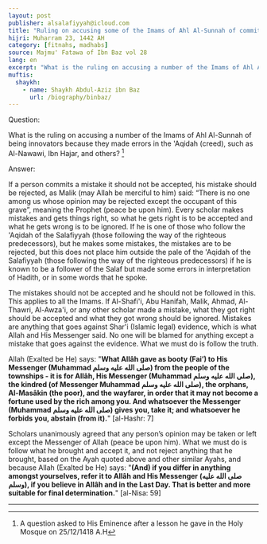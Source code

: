 ```yaml
---
layout: post
publisher: alsalafiyyah@icloud.com
title: "Ruling on accusing some of the Imams of Ahl Al-Sunnah of committing Bid'ah (innovation in Islam)"
hijri: Muharram 23, 1442 AH
category: [fitnahs, madhabs]
source: Majmu' Fatawa of Ibn Baz vol 28
lang: en
excerpt: "What is the ruling on accusing a number of the Imams of Ahl Al-Sunnah of being innovators because they made errors"
muftis:
  shaykh: 
    - name: Shaykh Abdul-Aziz ibn Baz
      url: /biography/binbaz/
---
```


Question:

What is the ruling on accusing a number of the Imams of Ahl Al-Sunnah of being innovators because they made errors in the 'Aqidah (creed), such as Al-Nawawi, Ibn Hajar, and others? [^1]

Answer:

If a person commits a mistake it should not be accepted, his mistake should be rejected, as Malik (may Allah be merciful to him) said: “There is no one among us whose opinion may be rejected except the occupant of this grave”, meaning the Prophet (peace be upon him). Every scholar makes mistakes and gets things right, so what he gets right is to be accepted and what he gets wrong is to be ignored. If he is one of those who follow the 'Aqidah of the Salafiyyah (those following the way of the righteous predecessors), but he makes some mistakes, the mistakes are to be rejected, but this does not place him outside the pale of the 'Aqidah of the Salafiyyah (those following the way of the righteous predecessors) if he is known to be a follower of the Salaf but made some errors in interpretation of Hadith, or in some words that he spoke.

The mistakes should not be accepted and he should not be followed in this. This applies to all the Imams. If Al-Shafi'i, Abu Hanifah, Malik, Ahmad, Al-Thawri, Al-Awza'i, or any other scholar made a mistake, what they got right should be accepted and what they got wrong should be ignored. Mistakes are anything that goes against Shar'i (Islamic legal) evidence, which is what Allah and His Messenger said. No one will be blamed for anything except a mistake that goes against the evidence. What we must do is follow the truth. 

Allah (Exalted be He) says: "**What Allâh gave as booty (Fai’) to His Messenger (Muhammad صلى الله عليه وسلم) from the people of the townships - it is for Allâh, His Messenger (Muhammad صلى الله عليه وسلم), the kindred (of Messenger Muhammad صلى الله عليه وسلم), the orphans, Al-Masâkin (the poor), and the wayfarer, in order that it may not become a fortune used by the rich among you. And whatsoever the Messenger (Muhammad صلى الله عليه وسلم) gives you, take it; and whatsoever he forbids you, abstain (from it).**" [al-Hashr: 7]

Scholars unanimously agreed that any person’s opinion may be taken or left except the Messenger of Allah (peace be upon him). What we must do is follow what he brought and accept it, and not reject anything that he brought, based on the Ayah quoted above and other similar Ayahs, and because Allah (Exalted be He) says: "**(And) if you differ in anything amongst yourselves, refer it to Allâh and His Messenger (صلى الله عليه وسلم), if you believe in Allâh and in the Last Day. That is better and more suitable for final determination.**" [al-Nisa: 59]

---

[^1]: A question asked to His Eminence after a lesson he gave in the Holy Mosque on 25/12/1418 A.H

